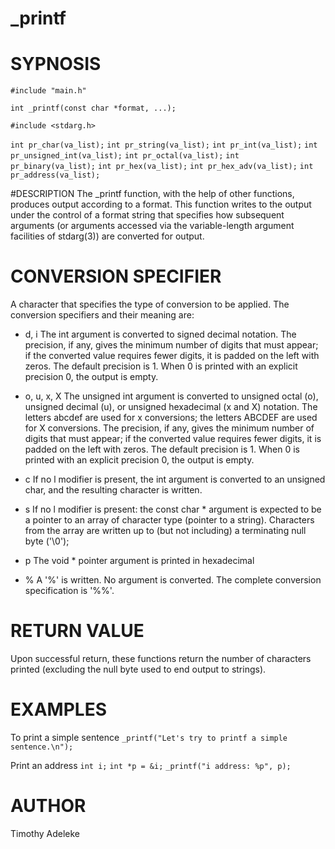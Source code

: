 # _printf

# SYPNOSIS
`#include "main.h"`

`int _printf(const char *format, ...);`

`#include <stdarg.h>`


`int pr_char(va_list);`
`int pr_string(va_list);`
`int pr_int(va_list);`
`int pr_unsigned_int(va_list);`
`int pr_octal(va_list);`
`int pr_binary(va_list);`
`int pr_hex(va_list);`
`int pr_hex_adv(va_list);`
`int pr_address(va_list);`

#DESCRIPTION
The _printf function, with the help of other functions, produces output according to a format. This function writes to the output under the control of a format string that specifies how subsequent arguments (or arguments accessed via the variable-length argument facilities of stdarg(3)) are converted for output.

# CONVERSION SPECIFIER
A character that specifies the type of conversion to be applied. The conversion specifiers and their meaning are:

- d, i
The int argument is converted to signed decimal notation.
 The precision, if any, gives the minimum number of digits
 that must appear; if the converted value requires fewer
 digits, it is padded on the left with zeros.  The default
 precision is 1.  When 0 is printed with an explicit
 precision 0, the output is empty.

- o, u, x, X
The unsigned int argument is converted to unsigned octal
 (o), unsigned decimal (u), or unsigned hexadecimal (x and
 X) notation.  The letters abcdef are used for x
 conversions; the letters ABCDEF are used for X
 conversions.  The precision, if any, gives the minimum
 number of digits that must appear; if the converted value
 requires fewer digits, it is padded on the left with
 zeros.  The default precision is 1.  When 0 is printed
 with an explicit precision 0, the output is empty.

- c
If no l modifier is present, the int argument is converted
 to an unsigned char, and the resulting character is
 written.

- s
If no l modifier is present: the const char * argument is
 expected to be a pointer to an array of character type
 (pointer to a string).  Characters from the array are
 written up to (but not including) a terminating null byte
 ('\0');

- p
The void * pointer argument is printed in hexadecimal

- %
A '%' is written.  No argument is converted.  The complete
 conversion specification is '%%'.

# RETURN VALUE
Upon successful return, these functions return the number of
 characters printed (excluding the null byte used to end output to
 strings).

# EXAMPLES
To print a simple sentence
`_printf("Let's try to printf a simple sentence.\n");`

Print an address
`int i;`
`int *p = &i;`
`_printf("i address: %p", p);`

# AUTHOR
Timothy Adeleke
